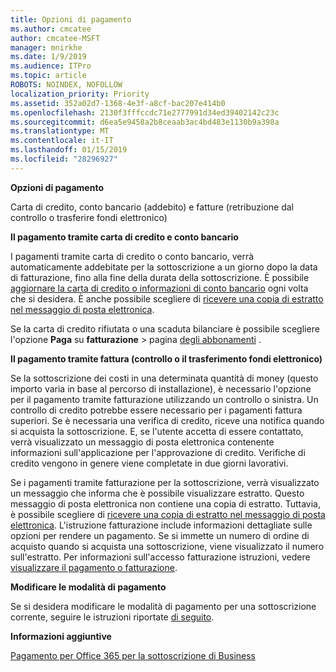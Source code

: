 ```yaml
---
title: Opzioni di pagamento
ms.author: cmcatee
author: cmcatee-MSFT
manager: mnirkhe
ms.date: 1/9/2019
ms.audience: ITPro
ms.topic: article
ROBOTS: NOINDEX, NOFOLLOW
localization_priority: Priority
ms.assetid: 352a02d7-1368-4e3f-a8cf-bac207e414b0
ms.openlocfilehash: 2130f3fffccdc71e2777991d34ed39402142c23c
ms.sourcegitcommit: d6ea5e9458a2b8ceaab3ac4bd483e1130b9a398a
ms.translationtype: MT
ms.contentlocale: it-IT
ms.lasthandoff: 01/15/2019
ms.locfileid: "28296927"
---
```

 **Opzioni di pagamento**
  
Carta di credito, conto bancario (addebito) e fatture (retribuzione dal controllo o trasferire fondi elettronico)
  
 **Il pagamento tramite carta di credito e conto bancario**
  
I pagamenti tramite carta di credito o conto bancario, verrà automaticamente addebitate per la sottoscrizione a un giorno dopo la data di fatturazione, fino alla fine della durata della sottoscrizione. È possibile [aggiornare la carta di credito o informazioni di conto bancario](https://docs.microsoft.com/en-us/office365/admin/subscriptions-and-billing/add-update-or-remove-credit-card-or-bank-account?view=o365-worldwide) ogni volta che si desidera. È anche possibile scegliere di [ricevere una copia di estratto nel messaggio di posta elettronica](https://docs.microsoft.com/en-us/office365/admin/subscriptions-and-billing/pay-for-your-subscription?view=o365-worldwide#receive-a-copy-of-your-billing-statement-in-email).
  
Se la carta di credito rifiutata o una scaduta bilanciare è possibile scegliere l'opzione **Paga** su **fatturazione** \> pagina [degli abbonamenti](https://portal.office.com/adminportal/home#/subscriptions) . 
  
 **Il pagamento tramite fattura (controllo o il trasferimento fondi elettronico)**
  
Se la sottoscrizione dei costi in una determinata quantità di money (questo importo varia in base al percorso di installazione), è necessario l'opzione per il pagamento tramite fatturazione utilizzando un controllo o sinistra. Un controllo di credito potrebbe essere necessario per i pagamenti fattura superiori. Se è necessaria una verifica di credito, riceve una notifica quando si acquista la sottoscrizione. E, se l'utente accetta di essere contattato, verrà visualizzato un messaggio di posta elettronica contenente informazioni sull'applicazione per l'approvazione di credito. Verifiche di credito vengono in genere viene completate in due giorni lavorativi.
  
Se i pagamenti tramite fatturazione per la sottoscrizione, verrà visualizzato un messaggio che informa che è possibile visualizzare estratto. Questo messaggio di posta elettronica non contiene una copia di estratto. Tuttavia, è possibile scegliere di [ricevere una copia di estratto nel messaggio di posta elettronica](https://docs.microsoft.com/en-us/office365/admin/subscriptions-and-billing/pay-for-your-subscription?view=o365-worldwide#receive-a-copy-of-your-billing-statement-in-email). L'istruzione fatturazione include informazioni dettagliate sulle opzioni per rendere un pagamento. Se si immette un numero di ordine di acquisto quando si acquista una sottoscrizione, viene visualizzato il numero sull'estratto. Per informazioni sull'accesso fatturazione istruzioni, vedere [visualizzare il pagamento o fatturazione](https://docs.microsoft.com/en-us/office365/admin/subscriptions-and-billing/view-your-bill-or-invoice?view=o365-worldwide).
  
 **Modificare le modalità di pagamento**
  
Se si desidera modificare le modalità di pagamento per una sottoscrizione corrente, seguire le istruzioni riportate [di seguito](https://docs.microsoft.com/en-us/office365/admin/subscriptions-and-billing/change-payment-method?view=o365-worldwide).
  
 **Informazioni aggiuntive**
  
[Pagamento per Office 365 per la sottoscrizione di Business](https://docs.microsoft.com/en-us/office365/admin/subscriptions-and-billing/pay-for-your-subscription?view=o365-worldwide)
  

